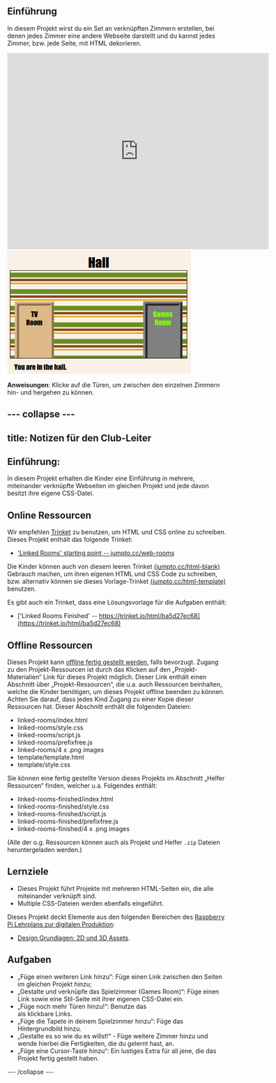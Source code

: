 ## Einführung

In diesem Projekt wirst du ein Set an verknüpften Zimmern erstellen, bei denen jedes Zimmer eine andere Webseite darstellt und du kannst jedes Zimmer, bzw. jede Seite, mit HTML dekorieren. 

<div class="trinket">
  <iframe src="https://trinket.io/embed/html/ba5d27ec68?outputOnly=true&start=result" width="600" height="450" frameborder="0" marginwidth="0" marginheight="0" allowfullscreen>
  </iframe>
  <img src="images/rooms-hall-finished.png">
</div>

__Anweisungen__: Klicke auf die Türen, um zwischen den einzelnen Zimmern hin- und hergehen zu können.

--- collapse ---
---
title: Notizen für den Club-Leiter
---


## Einführung:
In diesem Projekt erhalten die Kinder eine Einführung in mehrere, miteinander verknüpfte Webseiten im gleichen Projekt und jede davon besitzt ihre eigene CSS-Datei. 


## Online Ressourcen

Wir empfehlen [Trinket](https://trinket.io/) zu benutzen, um HTML und CSS online zu schreiben. Dieses Projekt enthält das folgende Trinket:

+ ['Linked Rooms' starting point  -- jumpto.cc/web-rooms](http://jumpto.cc/web-rooms)

Die Kinder können auch von diesem leeren Trinket [(jumpto.cc/html-blank)](http://jumpto.cc/html-blank) Gebrauch machen, um ihren eigenen HTML und CSS Code zu schreiben, bzw. alternativ können sie dieses Vorlage-Trinket [(jumpto.cc/html-template)](http://jumpto.cc/html-template) benutzen.

Es gibt auch ein Trinket, dass eine Lösungsvorlage für die Aufgaben enthält:

+ ['Linked Rooms Finished' -- https://trinket.io/html/ba5d27ec68](https://trinket.io/html/ba5d27ec68)

## Offline Ressourcen
Dieses Projekt kann [offline fertig gestellt werden](https://www.codeclubprojects.org/en-GB/resources/webdev-working-offline/), falls bevorzugt. Zugang zu den Projekt-Ressourcen ist durch das Klicken auf den „Projekt-Materialien“ Link für dieses Projekt möglich. Dieser Link enthält einen Abschnitt über „Projekt-Ressourcen“, die u.a. auch Ressourcen beinhalten, welche die Kinder benötigen, um dieses Projekt offline beenden zu können. Achten Sie darauf, dass jedes Kind Zugang zu einer Kopie dieser Ressourcen hat. Dieser Abschnitt enthält die folgenden Dateien:

+ linked-rooms/index.html
+ linked-rooms/style.css
+ linked-rooms/script.js
+ linked-rooms/prefixfree.js
+ linked-rooms/4 x .png images
+ template/template.html
+ template/style.css

Sie können eine fertig gestellte Version dieses Projekts im Abschnitt „Helfer Ressourcen“ finden, welcher u.a. Folgendes enthält:

+ linked-rooms-finished/index.html
+ linked-rooms-finished/style.css
+ linked-rooms-finished/script.js
+ linked-rooms-finished/prefixfree.js
+ linked-rooms-finished/4 x .png images

(Alle der o.g. Ressourcen können auch als Projekt und Helfer `.zip` Dateien heruntergeladen werden.)

## Lernziele
+ Dieses Projekt führt Projekte mit mehreren HTML-Seiten ein, die alle miteinander verknüpft sind.
+ Multiple CSS-Dateien werden ebenfalls eingeführt.

Dieses Projekt deckt Elemente aus den folgenden Bereichen des [Raspberry Pi Lehrplans zur digitalen Produktion](http://rpf.io/curriculum):

 + [Design Grundlagen: 2D und 3D Assets](https://www.raspberrypi.org/curriculum/design/creator).

## Aufgaben
+ „Füge einen weiteren Link hinzu“: Füge einen Link zwischen den Seiten im gleichen Projekt hinzu;
+ „Gestalte und verknüpfe das Spielzimmer (Games Room)“: Füge einen Link sowie eine Stil-Seite mit ihrer eigenen CSS-Datei ein. 
+ „Füge noch mehr Türen hinzu!“: Benutze das <div> als klickbare Links.
+ „Füge die Tapete in deinem Spielzimmer hinzu“: Füge das Hintergrundbild hinzu.
+ „Gestalte es so wie du es willst!“ - Füge weitere Zimmer hinzu und wende hierbei die Fertigkeiten, die du gelernt hast, an.
+ „Füge eine Cursor-Taste hinzu“: Ein lustiges Extra für all jene, die das Projekt fertig gestellt haben.


--- /collapse ---